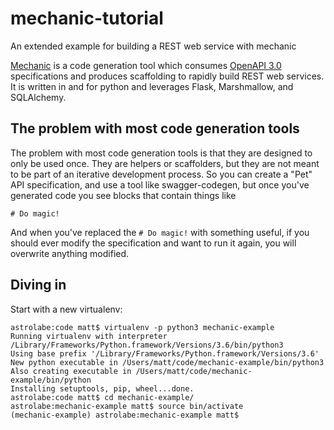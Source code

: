 # mechanic-tutorial
An extended example for building a REST web service with mechanic

[Mechanic](https://github.com/factioninc/mechanic) is a code generation tool which consumes [OpenAPI 3.0](https://www.openapis.org/) specifications and produces scaffolding to rapidly build REST web services. It is written in and for python and leverages Flask, Marshmallow, and SQLAlchemy.

## The problem with most code generation tools

The problem with most code generation tools is that they are designed to only be used once. They are helpers or scaffolders, but they are not meant to be part of an iterative development process. So you can create a "Pet" API specification, and use a tool like swagger-codegen, but once you've generated code you see blocks that contain things like

```
# Do magic!
```

And when you've replaced the `# Do magic!` with something useful, if you should ever modify the specification and want to run it again, you will overwrite anything modified.

## Diving in

Start with a new virtualenv:

```
astrolabe:code matt$ virtualenv -p python3 mechanic-example
Running virtualenv with interpreter /Library/Frameworks/Python.framework/Versions/3.6/bin/python3
Using base prefix '/Library/Frameworks/Python.framework/Versions/3.6'
New python executable in /Users/matt/code/mechanic-example/bin/python3
Also creating executable in /Users/matt/code/mechanic-example/bin/python
Installing setuptools, pip, wheel...done.
astrolabe:code matt$ cd mechanic-example/
astrolabe:mechanic-example matt$ source bin/activate
(mechanic-example) astrolabe:mechanic-example matt$
```

